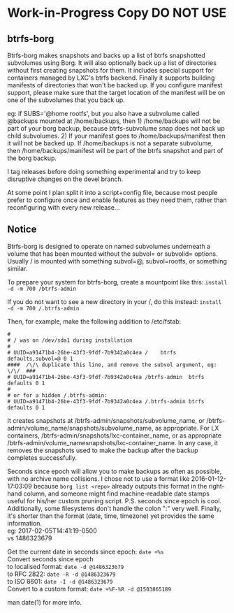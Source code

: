 # Work-in-Progress Copy DO NOT USE #

## btrfs-borg
Btrfs-borg makes snapshots and backs up a list of btrfs snapshotted subvolumes using Borg.  It will also optionally back up a list of directories without first creating snapshots for them.  It includes special support for containers managed by LXC's btrfs backend.  Finally it supports building manifests of directories that won't be backed up.  If you configure manifest support, please make sure that the target location of the manifest will be on one of the subvolumes that you back up.

eg: if SUBS='@home rootfs', but you also have a subvolume called @backups mounted at /home/backups, then 1) /home/backups will not be part of your borg backup, because btrfs-subvolume snap does not back up child subvolumes.  2) If your manifest goes to /home/backups/manifest then it will not be backed up.  If /home/backups is not a separate subvolume, then /home/backups/manifest will be part of the btrfs snapshot and part of the borg backup.

I tag releases before doing something experimental and try to keep disruptive changes on the devel branch.

At some point I plan split it into a script+config file, because most people prefer to configure once and enable features as they need them, rather than reconfiguring with every new release...

## Notice
Btrfs-borg is designed to operate on named subvolumes underneath a volume
that has been mounted without the subvol= or subvolid= options.
Usually / is mounted with something subvol=@, subvol=rootfs, or something
similar.

To prepare your system for btrfs-borg, create a mountpoint like this:
    `install -d -m 700 /btrfs-admin`

If you do not want to see a new directory in your /, do this instead:
    `install -d -m 700 /.btrfs-admin`

Then, for example, make the following addition to /etc/fstab:
```
#
# / was on /dev/sda1 during installation
#
# UUID=a91471b4-26be-43f3-9fdf-7b9342a0c4ea /    btrfs defaults,subvol=@ 0 1
####  /\/\ duplicate this line, and remove the subvol argument, eg: \/\/  ###
# UUID=a91471b4-26be-43f3-9fdf-7b9342a0c4ea /btrfs-admin  btrfs defaults 0 1
#
# or for a hidden /.btrfs-admin:
# UUID=a91471b4-26be-43f3-9fdf-7b9342a0c4ea /.btrfs-admin btrfs defaults 0 1
```

It creates snapshots at /btrfs-admin/snapshots/subvolume_name, or
/btrfs-admin/volume_name/snapshots/subvolume_name, as appropriate.
For LX containers, /btrfs-admin/snapshots/lxc-container_name, or
as appropriate /btrfs-admin/volume_namesnapshots/lxc-container_name.
In any case, it removes the snapshots used to make the backup after
the backup completes successfully.

Seconds since epoch will allow you to make backups as often as
possible, with no archive name collisions.  I chose not to use a
format like 2016-01-12-17:03:09 because `borg list <repo>` already
outputs this format in the right-hand column, and someone might find
machine-readable date stamps useful for his/her custom pruning script.
P.S. seconds since epoch is cool.  Additionally, some filesystems
don't handle the colon ":" very well.  Finally, it's shorter than the
format (date, time, timezone) yet provides the same information.  
eg: 2017-02-05T14:41:19-0500  
vs  1486323679

Get the current date in seconds since epoch: `date +%s`  
Convert seconds since epoch  
    to localised format: `date -d @1486323679`  
    to RFC 2822: `date -R -d @1486323679`  
    to ISO 8601: `date -I -d @1486323679`  
Convert to a custom format: `date +%F-%R -d @1503865189`

man date(1) for more info.

